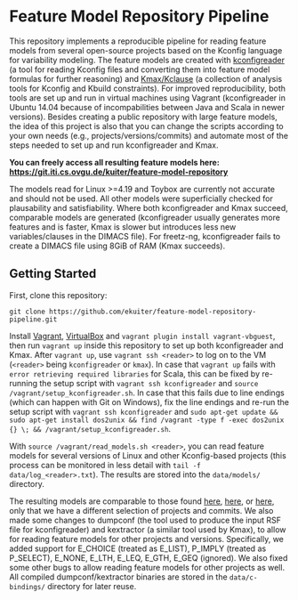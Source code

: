 # Feature Model Repository Pipeline

This repository implements a reproducible pipeline for reading feature models from several open-source projects based on the Kconfig language for variability modeling.
The feature models are created with [kconfigreader](https://github.com/ckaestne/kconfigreader) (a tool for reading Kconfig files and converting them into feature model formulas for further reasoning) and [Kmax/Kclause](https://github.com/paulgazz/kmax) (a collection of analysis tools for Kconfig and Kbuild constraints).
For improved reproducibility, both tools are set up and run in virtual machines using Vagrant (kconfigreader in Ubuntu 14.04 because of incompabilities between Java and Scala in newer versions).
Besides creating a public repository with large feature models, the idea of this project is also that you can change the scripts according to your own needs (e.g., projects/versions/commits) and automate most of the steps needed to set up and run kconfigreader and Kmax.

**You can freely access all resulting feature models here: https://git.iti.cs.ovgu.de/kuiter/feature-model-repository**

The models read for Linux >=4.19 and Toybox are currently not accurate and should not be used.
All other models were superficially checked for plausability and satisfiability.
Where both kconfigreader and Kmax succeed, comparable models are generated (kconfigreader usually generates more features and is faster, Kmax is slower but introduces less new variables/clauses in the DIMACS file).
For freetz-ng, kconfigreader fails to create a DIMACS file using 8GiB of RAM (Kmax succeeds).

## Getting Started

First, clone this repository:

```
git clone https://github.com/ekuiter/feature-model-repository-pipeline.git
```

Install [Vagrant](https://www.vagrantup.com/), [VirtualBox](https://www.virtualbox.org/) and `vagrant plugin install vagrant-vbguest`, then run `vagrant up` inside this repository to set up both kconfigreader and Kmax.
After `vagrant up`, use `vagrant ssh <reader>` to log on to the VM (`<reader>` being `kconfigreader` or `kmax`).
In case that `vagrant up` fails with `error retrieving required libraries` for Scala, this can be fixed by re-running the setup script with `vagrant ssh kconfigreader` and `source /vagrant/setup_kconfigreader.sh`.
In case that this fails due to line endings (which can happen with Git on Windows), fix the line endings and re-run the setup script with `vagrant ssh kconfigreader` and `sudo apt-get update && sudo apt-get install dos2unix && find /vagrant -type f -exec dos2unix {} \; && /vagrant/setup_kconfigreader.sh`.

With `source /vagrant/read_models.sh <reader>`, you can read feature models for several versions of Linux and other Kconfig-based projects (this process can be monitored in less detail with `tail -f data/log_<reader>.txt`).
The results are stored into the `data/models/` directory.

The resulting models are comparable to those found [here](https://github.com/PettTo/Feature-Model-History-of-Linux), [here](https://bitbucket.org/tberger/variability-models/src/master/kconfig/), or [here](https://github.com/AlexanderKnueppel/is-there-a-mismatch/tree/master/Data/LargeFeatureModels/KConfig), only that we have a different selection of projects and commits.
We also made some changes to dumpconf (the tool used to produce the input RSF file for kconfigreader) and kextractor (a similar tool used by Kmax), to allow for reading feature models for other projects and versions.
Specifically, we added support for E_CHOICE (treated as E_LIST), P_IMPLY (treated as P_SELECT), E_NONE, E_LTH, E_LEQ, E_GTH, E_GEQ (ignored).
We also fixed some other bugs to allow reading feature models for other projects as well.
All compiled dumpconf/kextractor binaries are stored in the `data/c-bindings/` directory for later reuse.
